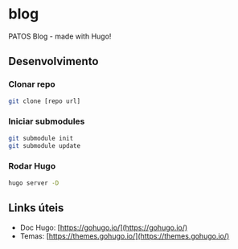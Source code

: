 # blog
PATOS Blog - made with Hugo!

## Desenvolvimento

### Clonar repo
```bash
git clone [repo url]
```

### Iniciar submodules
```bash
git submodule init
git submodule update
```

### Rodar Hugo
```bash
hugo server -D
```

## Links  úteis

- Doc Hugo: [https://gohugo.io/](https://gohugo.io/)
- Temas: [https://themes.gohugo.io/](https://themes.gohugo.io/)
